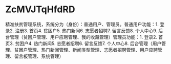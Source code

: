 # ZcMVJTqHfdRD
精准扶贫管理系统，系统分为（身份）：普通用户、管理员。普通用户功能：1. 登录2. 注册3. 首页4. 贫困户5. 热门新闻6. 志愿者招聘7. 留言反馈8. 个人中心9. 后台管理（贫困户管理、用户应聘管理、我的收藏管理）管理员功能：1. 登录2. 首页3. 贫困户4. 热门新闻5. 志愿者招聘6. 留言反馈7. 个人中心8. 后台管理（用户管理、贫困户管理、热门新闻管理、新闻类型管理、志愿者招聘管理、用户应聘管理、留言板管理、系统管理） 
